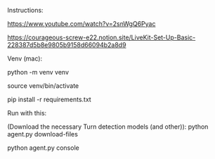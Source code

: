 Instructions:

https://www.youtube.com/watch?v=2snWgQ6Pyac

https://courageous-screw-e22.notion.site/LiveKit-Set-Up-Basic-228387d5b8e9805b9158d66094b2a8d9




Venv (mac):

python -m venv venv

source venv/bin/activate

pip install -r requirements.txt



Run with this:

(Download the necessary Turn detection models (and other)):
python agent.py download-files

python agent.py console